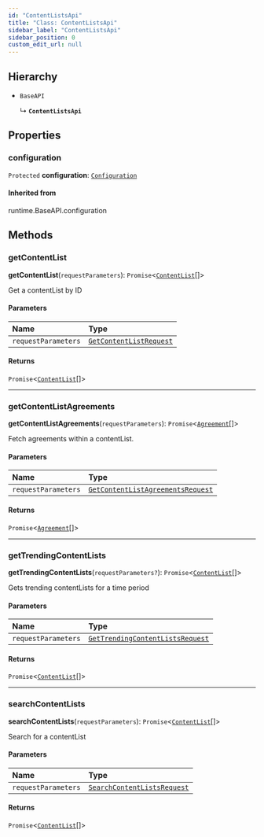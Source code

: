```yaml
---
id: "ContentListsApi"
title: "Class: ContentListsApi"
sidebar_label: "ContentListsApi"
sidebar_position: 0
custom_edit_url: null
---
```


## Hierarchy

- `BaseAPI`

  ↳ **`ContentListsApi`**

## Properties

### configuration

 `Protected` **configuration**: [`Configuration`](Configuration.md)

#### Inherited from

runtime.BaseAPI.configuration

## Methods

### getContentList

**getContentList**(`requestParameters`): `Promise`<[`ContentList`](../interfaces/ContentList.md)[]\>

Get a contentList by ID

#### Parameters

| Name | Type |
| :------ | :------ |
| `requestParameters` | [`GetContentListRequest`](../interfaces/GetContentListRequest.md) |

#### Returns

`Promise`<[`ContentList`](../interfaces/ContentList.md)[]\>

___

### getContentListAgreements

**getContentListAgreements**(`requestParameters`): `Promise`<[`Agreement`](../interfaces/Agreement.md)[]\>

Fetch agreements within a contentList.

#### Parameters

| Name | Type |
| :------ | :------ |
| `requestParameters` | [`GetContentListAgreementsRequest`](../interfaces/GetContentListAgreementsRequest.md) |

#### Returns

`Promise`<[`Agreement`](../interfaces/Agreement.md)[]\>

___

### getTrendingContentLists

**getTrendingContentLists**(`requestParameters?`): `Promise`<[`ContentList`](../interfaces/ContentList.md)[]\>

Gets trending contentLists for a time period

#### Parameters

| Name | Type |
| :------ | :------ |
| `requestParameters` | [`GetTrendingContentListsRequest`](../interfaces/GetTrendingContentListsRequest.md) |

#### Returns

`Promise`<[`ContentList`](../interfaces/ContentList.md)[]\>

___

### searchContentLists

**searchContentLists**(`requestParameters`): `Promise`<[`ContentList`](../interfaces/ContentList.md)[]\>

Search for a contentList

#### Parameters

| Name | Type |
| :------ | :------ |
| `requestParameters` | [`SearchContentListsRequest`](../interfaces/SearchContentListsRequest.md) |

#### Returns

`Promise`<[`ContentList`](../interfaces/ContentList.md)[]\>
